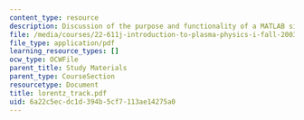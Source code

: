 ```yaml
---
content_type: resource
description: Discussion of the purpose and functionality of a MATLAB simulation.
file: /media/courses/22-611j-introduction-to-plasma-physics-i-fall-2003/6a22c5ecdc1d394b5cf7113ae14275a0_lorentz_track.pdf
file_type: application/pdf
learning_resource_types: []
ocw_type: OCWFile
parent_title: Study Materials
parent_type: CourseSection
resourcetype: Document
title: lorentz_track.pdf
uid: 6a22c5ec-dc1d-394b-5cf7-113ae14275a0
---
```

